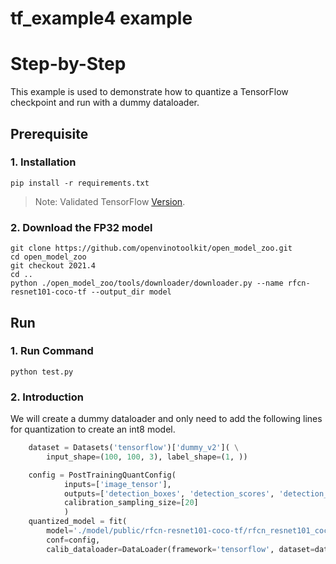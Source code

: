 tf_example4 example
=====================

Step-by-Step
============

This example is used to demonstrate how to quantize a TensorFlow checkpoint and run with a dummy dataloader.

## Prerequisite
### 1. Installation
```shell
pip install -r requirements.txt
```
> Note: Validated TensorFlow [Version](/docs/source/installation_guide.md#validated-software-environment).

### 2. Download the FP32 model
```shell
git clone https://github.com/openvinotoolkit/open_model_zoo.git
cd open_model_zoo
git checkout 2021.4
cd ..
python ./open_model_zoo/tools/downloader/downloader.py --name rfcn-resnet101-coco-tf --output_dir model 
```

## Run
### 1. Run Command
```shell
python test.py
``` 

### 2. Introduction
We will create a dummy dataloader and only need to add the following lines for quantization to create an int8 model.
```python
    dataset = Datasets('tensorflow')['dummy_v2']( \
        input_shape=(100, 100, 3), label_shape=(1, ))

    config = PostTrainingQuantConfig(
            inputs=['image_tensor'],
            outputs=['detection_boxes', 'detection_scores', 'detection_classes', 'num_detections'],
            calibration_sampling_size=[20]
            )
    quantized_model = fit(
        model='./model/public/rfcn-resnet101-coco-tf/rfcn_resnet101_coco_2018_01_28/',
        conf=config,
        calib_dataloader=DataLoader(framework='tensorflow', dataset=dataset, batch_size=1))

```
